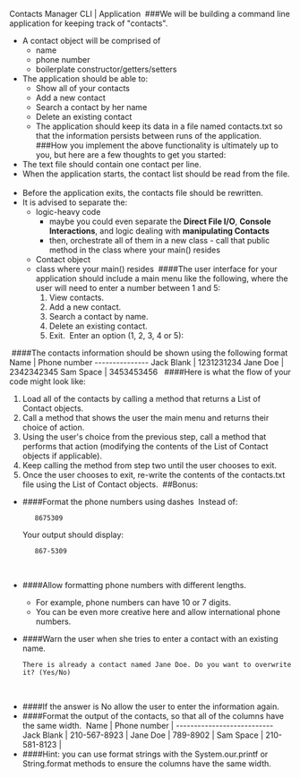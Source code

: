 Contacts Manager CLI | Application
​
###We will be building a command line application for keeping track of "contacts". 
​
- A contact object will be comprised of
​
   - name
   - phone number 
   - boilerplate constructor/getters/setters
​
​
- The application should be able to:
​
   - Show all of your contacts
   - Add a new contact
   - Search a contact by her name
   - Delete an existing contact
   - The application should keep its data in a file named contacts.txt so that the information persists between runs of the application.
​
###How you implement the above functionality is ultimately up to you, but here are a few thoughts to get you started:
​
- The text file should contain one contact per line.
​
​
- When the application starts, the contact list should be read from the file.
​
​
- Before the application exits, the contacts file should be rewritten.
​
​
- It is advised to separate the:
  - logic-heavy code
    - maybe you could even separate the <b>Direct File I/O</b>, <b>Console Interactions</b>, and logic dealing with <b>manipulating Contacts</b>
    - then, orchestrate all of them in a new class - call that public method in the class where your main() resides
  - Contact object
  - class where your main() resides
​
####The user interface for your application should include a main menu like the following, where the user will need to enter a number between 1 and 5:
​
      1. View contacts.
      2. Add a new contact.
      3. Search a contact by name.
      4. Delete an existing contact.
      5. Exit.
​
      Enter an option (1, 2, 3, 4 or 5):
   
​
####The contacts information should be shown using the following format
​
       Name | Phone number
       ---------------
       Jack Blank | 1231231234
       Jane Doe | 2342342345
       Sam Space | 3453453456
​
​
####Here is what the flow of your code might look like:
​
1. Load all of the contacts by calling a method that returns a List of Contact objects.
2. Call a method that shows the user the main menu and returns their choice of action.
3. Using the user's choice from the previous step, call a method that performs that action (modifying the contents of the List of Contact objects if applicable).
4. Keep calling the method from step two until the user chooses to exit.
5. Once the user chooses to exit, re-write the contents of the contacts.txt file using the List of Contact objects.
​
##Bonus:
​
- ####Format the phone numbers using dashes
​
   Instead of:
       
         8675309
   
   Your output should display:
       
         867-5309
​
- ####Allow formatting phone numbers with different lengths. 
​
   - For example, phone numbers can have 10 or 7 digits.
   - You can be even more creative here and allow international phone numbers.
​
​
- ####Warn the user when she tries to enter a contact with an existing name. 
  
      There is already a contact named Jane Doe. Do you want to overwrite it? (Yes/No)
​
​
- ####If the answer is No allow the user to enter the information again.
​
​
- ####Format the output of the contacts, so that all of the columns have the same width.
​
      Name       | Phone number |
      ---------------------------
      Jack Blank | 210-567-8923 |
      Jane Doe   | 789-8902     |
      Sam Space  | 210-581-8123 |
​
- ####Hint: you can use format strings with the System.our.printf or String.format methods to ensure the columns have the same width.
